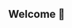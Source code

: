 ## Welcome 👋

<!--his is open-source repository for all things related to BigData4Mobility. Our mission is to advance science and broaden impacts in using big mobile data for analyzing human mobility patterns. To do this, we: 1) demonstrate the promises and limitations of using big mobile data for human mobility analysis; 2) develop technologies and tools to fix problems in the big mobile data; and 3) develop technologies and tools to amplify the use of big mobile data for human mobility analysis.

**Here are some ideas to get you started:**

🙋‍♀️ This is open-source repository for all things related to BigData4Mobility. Our mission is to advance science and broaden impacts in using big mobile data for analyzing human mobility patterns. To do this, we: 1) demonstrate the promises and limitations of using big mobile data for human mobility analysis; 2) develop technologies and tools to fix problems in the big mobile data; and 3) develop technologies and tools to amplify the use of big mobile data for human mobility analysis.
🌈 Contribution guidelines - how can the community get involved?
👩‍💻 Useful resources - TBD
🍿 Fun facts - our team members are everywhere from Seattle all the way to Boston! 
🧙 Remember, you can contact us at anytime! 
-->
